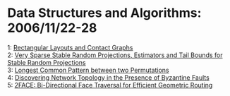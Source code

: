 # Data Structures and Algorithms: 2006/11/22-28  
1: [Rectangular Layouts and Contact Graphs](https://doi.org/10.48550/arXiv.cs/0611107)  
2: [Very Sparse Stable Random Projections, Estimators and Tail Bounds for  Stable Random Projections](https://doi.org/10.48550/arXiv.cs/0611114)  
3: [Longest Common Pattern between two Permutations](https://doi.org/10.48550/arXiv.math/0611679)  
4: [Discovering Network Topology in the Presence of Byzantine Faults](https://doi.org/10.48550/arXiv.cs/0611116)  
5: [2FACE: Bi-Directional Face Traversal for Efficient Geometric Routing](https://doi.org/10.48550/arXiv.cs/0611117)  